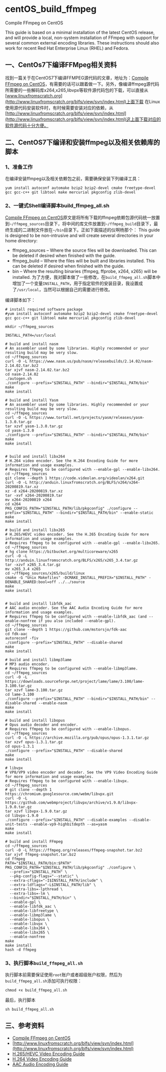 # centOS_build_ffmpeg
Compile FFmpeg on CentOS

This guide is based on a minimal installation of the latest CentOS release, and will provide a local, non-system installation of FFmpeg with support for several common external encoding libraries. These instructions should also work for recent Red Hat Enterprise Linux (RHEL) and Fedora.

## 一、CentOs7下编译FFMpeg相关资料
   找到一篇关于在CentOS7下编译FFMPEG源代码的文章，地址为：[Compile FFmpeg on CentOS](https://trac.ffmpeg.org/wiki/CompilationGuide/Centos)，有需要的话可以跟着做一下。另外，像编译ffmpeg源代码所需要的一些解码库x264,x265,libvpx等软件源代码包的下载，可以直接从[www.linuxfromscratch.org](http://www.linuxfromscratch.org/blfs/view/svn/index.html)上面下载
在Linux使用源代码安装软件时，有时候需要安装对应的依赖，从[http://www.linuxfromscratch.org/blfs/view/svn/index.html](http://www.linuxfromscratch.org/blfs/view/svn/index.html)这上面下载对应的软件源代码十分方便。

## 二、CentOS7下编译和安装ffmpeg以及相关依赖库的脚本
### 1、准备工作
在编译安装ffmpeg以及相关依赖包之前，需要确保安装下列编译工具：
```shell
yum install autoconf automake bzip2 bzip2-devel cmake freetype-devel gcc gcc-c++ git libtool make mercurial pkgconfig zlib-devel
```

### 2、一键式Shell编译脚本build_ffmpeg_all.sh
[Compile FFmpeg on CentOS](https://trac.ffmpeg.org/wiki/CompilationGuide/Centos)原文是将所有下载的ffmpeg依赖包源代码统一放置到`~/ffmpeg_sources`目录下，将中间的库文件放置到`~/ffmpeg_build`目录下，最终生成的二进制文件放在`~/bin`目录下。正如下面描述的仪啊杨那个：
This guide is designed to be non-intrusive and will create several directories in your home directory:
- ffmpeg_sources – Where the source files will be downloaded. This can be deleted if desired when finished with the guide.
- ffmpeg_build – Where the files will be built and libraries installed. This can be deleted if desired when finished with the guide.
- bin – Where the resulting binaries (ffmpeg, ffprobe, x264, x265) will be installed.
为了方便，我对脚本做了一些修改，在`build_ffmpeg_all.sh`脚本中增加了一个变量`INSTALL_PATH`，用于指定软件的安装目录，我设置成了`/usr/local`，当然可以根据自己的需要进行修改。

编译脚本如下：
```shell
# install required software package
#yum install autoconf automake bzip2 bzip2-devel cmake freetype-devel gcc gcc-c++ git libtool make mercurial pkgconfig zlib-devel

mkdir ~/ffmpeg_sources

INSTALL_PATH=/usr/local

# build and install nasm
# An assembler used by some libraries. Highly recommended or your resulting build may be very slow.
cd ~/ffmpeg_sources
curl -O -L https://www.nasm.us/pub/nasm/releasebuilds/2.14.02/nasm-2.14.02.tar.bz2
tar xjvf nasm-2.14.02.tar.bz2
cd nasm-2.14.02
./autogen.sh
./configure --prefix="$INSTALL_PATH" --bindir="$INSTALL_PATH/bin"
make
make install

# build and install Yasm
# An assembler used by some libraries. Highly recommended or your resulting build may be very slow.
cd ~/ffmpeg_sources
curl -O -L https://www.tortall.net/projects/yasm/releases/yasm-1.3.0.tar.gz
tar xzvf yasm-1.3.0.tar.gz
cd yasm-1.3.0
./configure --prefix="$INSTALL_PATH" --bindir="$INSTALL_PATH/bin"
make
make install


# build and install libx264
# H.264 video encoder. See the H.264 Encoding Guide for more information and usage examples.
# Requires ffmpeg to be configured with --enable-gpl --enable-libx264.
cd ~/ffmpeg_sources
git clone --depth 1 https://code.videolan.org/videolan/x264.git
curl -O -L http://anduin.linuxfromscratch.org/BLFS/x264/x264-20200819.tar.xz
xz -d x264-20200819.tar.xz
tar -xvf x264-20200819.tar
mv x264-20200819 x264
cd x264
PKG_CONFIG_PATH="$INSTALL_PATH/lib/pkgconfig" ./configure --prefix="$INSTALL_PATH" --bindir="$INSTALL_PATH/bin" --enable-static
make
make install

# build and install libx265
# H.265/HEVC video encoder. See the H.265 Encoding Guide for more information and usage examples.
# Requires ffmpeg to be configured with --enable-gpl --enable-libx265.
cd ~/ffmpeg_sources
# hg clone https://bitbucket.org/multicoreware/x265
curl -O -L http://anduin.linuxfromscratch.org/BLFS/x265/x265_3.4.tar.gz
tar -xzvf x265_3.4.tar.gz
mv x265_3.4 x265
cd ~/ffmpeg_sources/x265/build/linux
cmake -G "Unix Makefiles" -DCMAKE_INSTALL_PREFIX="$INSTALL_PATH" -DENABLE_SHARED:bool=off ../../source
make
make install


# build and install libfdk_aac
# AAC audio encoder. See the AAC Audio Encoding Guide for more information and usage examples.
# Requires ffmpeg to be configured with --enable-libfdk_aac (and --enable-nonfree if you also included --enable-gpl).
cd ~/ffmpeg_sources
git clone --depth 1 https://github.com/mstorsjo/fdk-aac
cd fdk-aac
autoreconf -fiv
./configure --prefix="$INSTALL_PATH" --disable-shared
make
make install

# build and install libmp3lame
# MP3 audio encoder.
# Requires ffmpeg to be configured with --enable-libmp3lame.
cd ~/ffmpeg_sources
curl -O -L https://downloads.sourceforge.net/project/lame/lame/3.100/lame-3.100.tar.gz
tar xzvf lame-3.100.tar.gz
cd lame-3.100
./configure --prefix="$INSTALL_PATH" --bindir="$INSTALL_PATH/bin" --disable-shared --enable-nasm
make
make install

# build and install libopus
# Opus audio decoder and encoder.
# Requires ffmpeg to be configured with --enable-libopus.
cd ~/ffmpeg_sources
curl -O -L https://archive.mozilla.org/pub/opus/opus-1.3.1.tar.gz
tar xzvf opus-1.3.1.tar.gz
cd opus-1.3.1
./configure --prefix="$INSTALL_PATH" --disable-shared
make
make install

# libvpx
# VP8/VP9 video encoder and decoder. See the VP9 Video Encoding Guide for more information and usage examples.
# Requires ffmpeg to be configured with --enable-libvpx.
cd ~/ffmpeg_sources
# git clone --depth 1 https://chromium.googlesource.com/webm/libvpx.git
curl -O -L https://github.com/webmproject/libvpx/archive/v1.9.0/libvpx-1.9.0.tar.gz
tar xzvf libvpx-1.9.0.tar.gz
cd libvpx-1.9.0
./configure --prefix="$INSTALL_PATH" --disable-examples --disable-unit-tests --enable-vp9-highbitdepth --as=yasm
make
make install

# build and install FFmpeg
cd ~/ffmpeg_sources
curl -O -L https://ffmpeg.org/releases/ffmpeg-snapshot.tar.bz2
tar xjvf ffmpeg-snapshot.tar.bz2
cd ffmpeg
PATH="$INSTALL_PATH/bin:$PATH" PKG_CONFIG_PATH="$INSTALL_PATH/lib/pkgconfig" ./configure \
  --prefix="$INSTALL_PATH" \
  --pkg-config-flags="--static" \
  --extra-cflags="-I$INSTALL_PATH/include" \
  --extra-ldflags="-L$INSTALL_PATH/lib" \
  --extra-libs=-lpthread \
  --extra-libs=-lm \
  --bindir="$INSTALL_PATH/bin" \
  --enable-gpl \
  --enable-libfdk_aac \
  --enable-libfreetype \
  --enable-libmp3lame \
  --enable-libopus \
  --enable-libvpx \
  --enable-libx264 \
  --enable-libx265 \
  --enable-nonfree
make
make install
hash -d ffmpeg

```

### 3、执行脚本`build_ffmpeg_all.sh`
执行脚本前需要保证使用`root`账户或者超级账户权限，然后为`build_ffmpeg_all.sh`添加可执行权限：
```shell
chmod +x build_ffmpeg_all.sh
```
最后，执行脚本
```shell
sh build_ffmpeg_all.sh
```

## 三、参考资料
- [Compile FFmpeg on CentOS](https://trac.ffmpeg.org/wiki/CompilationGuide/Centos)
- [http://www.linuxfromscratch.org/blfs/view/svn/index.html](http://www.linuxfromscratch.org/blfs/view/svn/index.html)
- [H.265/HEVC Video Encoding Guide](https://trac.ffmpeg.org/wiki/Encode/H.265)
- [H.264 Video Encoding Guide](https://trac.ffmpeg.org/wiki/Encode/H.264)
- [AAC Audio Encoding Guide](https://trac.ffmpeg.org/wiki/Encode/AAC)
